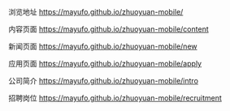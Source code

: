 浏览地址
https://mayufo.github.io/zhuoyuan-mobile/

内容页面
https://mayufo.github.io/zhuoyuan-mobile/content

新闻页面
https://mayufo.github.io/zhuoyuan-mobile/new

应用页面
https://mayufo.github.io/zhuoyuan-mobile/apply

公司简介
https://mayufo.github.io/zhuoyuan-mobile/intro

招聘岗位
https://mayufo.github.io/zhuoyuan-mobile/recruitment
